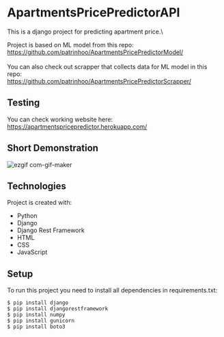 # ApartmentsPricePredictorAPI
This is a django project for predicting apartment price.\

Project is based on ML model from this repo:\
https://github.com/patrinhoo/ApartmentsPricePredictorModel/  
\
You can also check out scrapper that collects data for ML model in this repo:\
https://github.com/patrinhoo/ApartmentsPricePredictorScrapper/  

## Testing
You can check working website here:\
https://apartmentspricepredictor.herokuapp.com/  

## Short Demonstration 

![ezgif com-gif-maker](https://user-images.githubusercontent.com/81069467/214564738-a72f60ec-c61a-41da-917a-a74daad2eefc.gif)


## Technologies
Project is created with:
* Python
* Django
* Django Rest Framework
* HTML
* CSS
* JavaScript


## Setup
To run this project you need to install all dependencies in requirements.txt:
```
$ pip install django
$ pip install djangorestframework
$ pip install numpy
$ pip install gunicorn
$ pip install boto3
```
